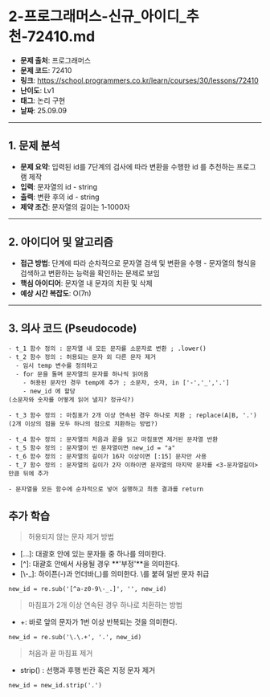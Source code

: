 # 2-프로그래머스-신규_아이디_추천-72410.md
- **문제 출처**: 프로그래머스
- **문제 코드**: 72410
- **링크**: https://school.programmers.co.kr/learn/courses/30/lessons/72410
- **난이도**: Lv1
- **태그**: 논리 구현
- **날짜**: 25.09.09

---

## 1. 문제 분석
- **문제 요약**: 입력된 id를 7단계의 검사에 따라 변환을 수행한 id 를 추천하는 프로그램 제작
- **입력**: 문자열의 id - string
- **출력**: 변환 후의 id - string
- **제약 조건**: 문자열의 길이는 1-1000자 

---

## 2. 아이디어 및 알고리즘
- **접근 방법**: 단계에 따라 순차적으로 문자열 검색 및 변환을 수행 - 문자열의 형식을 검색하고 변환하는 능력을 확인하는 문제로 보임
- **핵심 아이디어**: 문자열 내 문자의 치환 및 삭제
- **예상 시간 복잡도**: O(7n)

---

## 3. 의사 코드 (Pseudocode)
```
- t_1 함수 정의 : 문자열 내 모든 문자를 소문자로 변환 ; .lower()
- t_2 함수 정의 : 허용되는 문자 외 다른 문자 제거
  - 임시 temp 변수를 정의하고
  - for 문을 돌며 문자열의 문자를 하나씩 읽어옴
    - 허용된 문자인 경우 temp에 추가 ; 소문자, 숫자, in ['-','_','.']
    - new_id 에 할당
(소문자와 숫자를 어떻게 읽어 낼지? 정규식?)

- t_3 함수 정의 : 마침표가 2개 이상 연속된 경우 하나로 치환 ; replace(A|B, '.')
(2개 이상의 점을 모두 하나의 점으로 치환하는 방법?)

- t_4 함수 정의 : 문자열의 처음과 끝을 읽고 마침표면 제거된 문자열 반환
- t_5 함수 정의 : 문자열이 빈 문자열이면 new_id = "a"
- t_6 함수 정의 : 문자열의 길이가 16자 이상이면 [:15] 문자만 사용
- t_7 함수 정의 : 문자열의 길이가 2자 이하이면 문자열의 마지막 문자를 <3-문자열길이> 만큼 뒤에 추가

- 문자열을 모든 함수에 순차적으로 넣어 실행하고 최종 결과를 return 
```

## 추가 학습 
> 허용되지 않는 문자 제거 방법
- [...]: 대괄호 안에 있는 문자들 중 하나를 의미한다.
- [^]: 대괄호 안에서 사용될 경우 **'부정'**을 의미한다.
- [\\-\_]: 하이픈(-)과 언더바(_)를 의미한다. \\를 붙혀 일반 문자 취급
```
new_id = re.sub('[^a-z0-9\-_.]', '', new_id)
```
> 마침표가 2개 이상 연속된 경우 하나로 치환하는 방법
- +: 바로 앞의 문자가 1번 이상 반복되는 것을 의미한다. 
```
new_id = re.sub('\.\.+', '.', new_id)
``` 
> 처음과 끝 마침표 제거
- strip() : 선행과 후행 빈칸 혹은 지정 문자 제거
```
new_id = new_id.strip('.')
```
